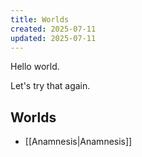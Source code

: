 ```yaml
---
title: Worlds
created: 2025-07-11
updated: 2025-07-11
---
```


Hello world. 

Let's try that again.

## Worlds
- [[Anamnesis|Anamnesis]]